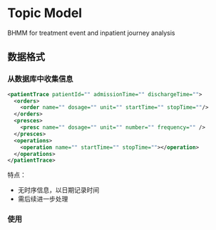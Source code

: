 # Topic Model

BHMM for treatment event and inpatient journey analysis





## 数据格式

### 从数据库中收集信息

```xml
<patientTrace patientId="" admissionTime="" dischargeTime="">
  <orders>
    <order name="" dosage="" unit="" startTime="" stopTime=""/>
  </orders>
  <presces>
    <presc name="" dosage="" unit="" number="" frequency="" />
  </presces>
  <operations>
    <operation name="" startTime="" stopTime=""></operation>
  </operations>
</patientTrace>
```

特点：

* 无时序信息，以日期记录时间
* 需后续进一步处理

### 使用

